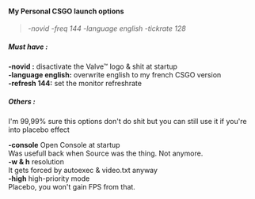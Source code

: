#### My Personal CSGO launch options

> *-novid  -freq 144 -language english -tickrate 128*  
 

##### Must have : 


**-novid :** disactivate the Valve™ logo & shit at startup  
**-language english:** overwrite english to my french CSGO version  
**-refresh 144:** set the monitor refreshrate


##### Others :
I'm 99,99% sure this options don't do shit but you can still use it if you're into placebo effect

**-console** Open Console at startup  
Was usefull back when Source was the thing. Not anymore.  
**-w & h** resolution  
It gets forced by autoexec & video.txt anyway    
**-high** high-priority mode  
Placebo, you won't gain FPS from that.  
